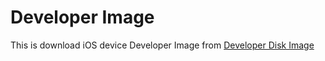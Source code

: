 # Developer Image

This is download iOS device Developer Image from [Developer Disk Image](https://github.com/mspvirajpatel/Xcode_Developer_Disk_Images/tree/master/Developer%20Disk%20Image)